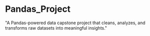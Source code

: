 # Pandas_Project
"A Pandas-powered data capstone project that cleans, analyzes, and transforms raw datasets into meaningful insights."
